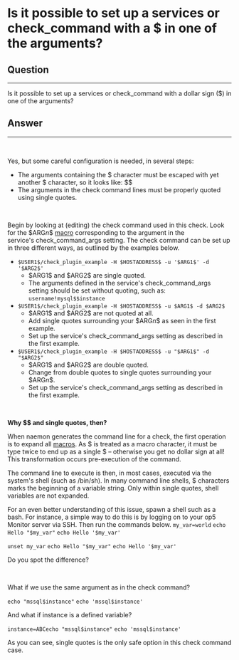 # Is it possible to set up a services or check\_command with a \$ in one of the arguments?

## Question

* * * * *

Is it possible to set up a services or check\_command with a dollar sign (\$) in one of the arguments?

## Answer

* * * * *

 

Yes, but some careful configuration is needed, in several steps:

-   The arguments containing the \$ character must be escaped with yet another \$ character, so it looks like: \$\$
-   The arguments in the check command lines must be properly quoted using single quotes.

 

Begin by looking at (editing) the check command used in this check. Look for the \$ARG*n*\$ [macro](https://kb.op5.com/display/DOC/Macros) corresponding to the argument in the service's check\_command\_args setting. The check command can be set up in three different ways, as outlined by the examples below.

-   `$USER1$/check_plugin_example -H $HOSTADDRESS$ -u '$ARG1$' -d '$ARG2$'`
    -   \$ARG1\$ and \$ARG2\$ are single quoted.
    -   The arguments defined in the service's check\_command\_args setting should be set without quoting, such as:
        `username!mysql$$instance`
-   `$USER1$/check_plugin_example -H $HOSTADDRESS$ -u $ARG1$ -d $ARG2$`
    -   \$ARG1\$ and \$ARG2\$ are not quoted at all.
    -   Add single quotes surrounding your \$ARG*n*\$ as seen in the first example.
    -   Set up the service's check\_command\_args setting as described in the first example.
-   `$USER1$/check_plugin_example -H $HOSTADDRESS$ -u "$ARG1$" -d "$ARG2$"`
    -   \$ARG1\$ and \$ARG2\$ are double quoted.
    -   Change from double quotes to single quotes surrounding your \$ARG*n*\$.
    -   Set up the service's check\_command\_args setting as described in the first example.

 

**Why \$\$ and single quotes, then?**

When naemon generates the command line for a check, the first operation is to expand all [macros](https://kb.op5.com/display/DOC/Macros). As \$ is treated as a macro character, it must be type twice to end up as a single \$ – otherwise you get no dollar sign at all! This transformation occurs pre-execution of the command.

The command line to execute is then, in most cases, executed via the system's shell (such as /bin/sh). In many command line shells, \$ characters marks the beginning of a variable string. Only within single quotes, shell variables are not expanded.

For an even better understanding of this issue, spawn a shell such as a bash. For instance, a simple way to do this is by logging on to your op5 Monitor server via SSH. Then run the commands below.
`my_var=world`
`echo Hello "$my_var"`
`echo Hello '$my_var'`

`unset my_var`
`echo Hello "$my_var"`
`echo Hello '$my_var'`

Do you spot the difference?

 

What if we use the same argument as in the check command?

`echo "mssql$instance"`
`echo 'mssql$instance'`

And what if instance is a defined variable?

`instance=ABCecho "mssql$instance"`
`echo 'mssql$instance'`

As you can see, single quotes is the only safe option in this check command case.

